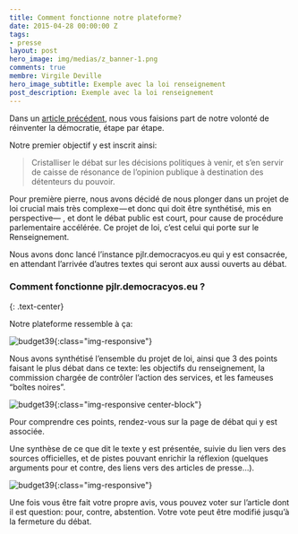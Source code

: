 ```yaml
---
title: Comment fonctionne notre plateforme?
date: 2015-04-28 00:00:00 Z
tags:
- presse
layout: post
hero_image: img/medias/z_banner-1.png
comments: true
membre: Virgile Deville
hero_image_subtitle: Exemple avec la loi renseignement
post_description: Exemple avec la loi renseignement
---
```


Dans un <a href="{{site.baseurl}}DemocracyOS">article précédent</a>, nous vous faisions part de notre volonté de réinventer la démocratie, étape par étape.

Notre premier objectif y est inscrit ainsi:

> Cristalliser le débat sur les décisions politiques à venir, et s’en servir de caisse de résonance de l’opinion publique à destination des détenteurs du pouvoir.

Pour première pierre, nous avons décidé de nous plonger dans un projet de loi crucial mais très complexe — et donc qui doit être synthétisé, mis en perspective— , et dont le débat public est court, pour cause de procédure parlementaire accélérée.
Ce projet de loi, c’est celui qui porte sur le Renseignement.

Nous avons donc lancé l’instance pjlr.democracyos.eu qui y est consacrée, en attendant l’arrivée d’autres textes qui seront aux aussi ouverts au débat.

### Comment fonctionne pjlr.democracyos.eu ? 
{: .text-center}

Notre plateforme ressemble à ça:

![budget39]({{site.baseurl}}/img/medias/z_screen1.jpg){:class="img-responsive"}

Nous avons synthétisé l’ensemble du projet de loi, ainsi que 3 des points faisant le plus débat dans ce texte: les objectifs du renseignement, la commission chargée de contrôler l’action des services, et les fameuses “boîtes noires”.

![budget39]({{site.baseurl}}/img/medias/z_screen2.png){:class="img-responsive center-block"}

Pour comprendre ces points, rendez-vous sur la page de débat qui y est associée.

Une synthèse de ce que dit le texte y est présentée, suivie du lien vers des sources officielles, et de pistes pouvant enrichir la réflexion (quelques arguments pour et contre, des liens vers des articles de presse…).

![budget39]({{site.baseurl}}/img/medias/z_screen3.png){:class="img-responsive"}

Une fois vous être fait votre propre avis, vous pouvez voter sur l’article dont il est question: pour, contre, abstention. Votre vote peut être modifié jusqu’à la fermeture du débat.

